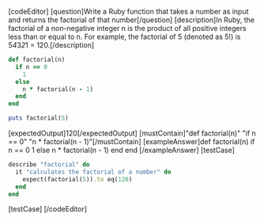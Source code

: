 
[codeEditor]
[question]Write a Ruby function that takes a number as input and returns the factorial of that number[/question]
[description]In Ruby, the factorial of a non-negative integer n is the product of all positive integers less than or equal to n. For example, the factorial of 5 (denoted as 5!) is 5*4*3*2*1 = 120.[/description]

```ruby
def factorial(n)
  if n == 0
    1
  else
    n * factorial(n - 1)
  end
end

puts factorial(5)
```

[expectedOutput]120[/expectedOutput]
[mustContain]"def factorial(n)" "if n == 0" "n * factorial(n - 1)"[/mustContain]
[exampleAnswer]def factorial(n)
  if n == 0
    1
  else
    n * factorial(n - 1)
  end
end
[/exampleAnswer]
[testCase]
```ruby
describe "factorial" do
  it "calculates the factorial of a number" do
    expect(factorial(5)).to eq(120)
  end
end
```
[testCase]
[/codeEditor]
